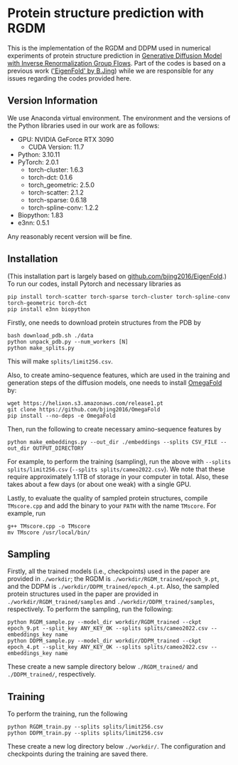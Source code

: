 # Protein structure prediction with RGDM

This is the implementation of the RGDM and DDPM used in numerical experiments of protein structure prediction in [Generative Diffusion Model with Inverse Renormalization Group Flows](https://arxiv.org/abs/). Part of the codes is based on a previous work (['EigenFold' by B.Jing](https://github.com/bjing2016/EigenFold)) while we are responsible for any issues regarding the codes provided here.


## Version Information
We use Anaconda virtual environment. The environment and the versions of the Python libraries used in our work are as follows: 

- GPU: NVIDIA GeForce RTX 3090
    - CUDA Version: 11.7
- Python: 3.10.11
- PyTorch: 2.0.1
    - torch-cluster: 1.6.3
    - torch-dct: 0.1.6
    - torch_geometric: 2.5.0
    - torch-scatter: 2.1.2
    - torch-sparse: 0.6.18
    - torch-spline-conv: 1.2.2
- Biopython: 1.83
- e3nn: 0.5.1

Any reasonably recent version will be fine.

## Installation
(This installation part is largely based on [github.com/bjing2016/EigenFold](https://github.com/bjing2016/EigenFold).) 
To run our codes, install Pytorch and necessary libraries as
```
pip install torch-scatter torch-sparse torch-cluster torch-spline-conv torch-geometric torch-dct
pip install e3nn biopython
```

Firstly, one needs to download protein structures from the PDB by
```
bash download_pdb.sh ./data
python unpack_pdb.py --num_workers [N]
python make_splits.py
```
This will make `splits/limit256.csv`.

Also, to create amino-sequence features, which are used in the training and generation steps of the diffusion models, one needs to install [OmegaFold](https://github.com/bjing2016/OmegaFold) by:
```
wget https://helixon.s3.amazonaws.com/release1.pt
git clone https://github.com/bjing2016/OmegaFold
pip install --no-deps -e OmegaFold
```

Then, run the following to create necessary amino-sequence features by
```
python make_embeddings.py --out_dir ./embeddings --splits CSV_FILE --out_dir OUTPUT_DIRECTORY
```
For example, to perform the training (sampling), run the above with `--splits splits/limit256.csv` (`--splits splits/cameo2022.csv`). We note that these require approximately 1.1TB of storage in your computer in total. Also, these takes about a few days (or about one weak) with a single GPU.

Lastly, to evaluate the quality of sampled protein structures, compile `TMscore.cpp` and add the binary to your `PATH` with the name `TMscore`. For example, run 
```
g++ TMscore.cpp -o TMscore
mv TMscore /usr/local/bin/
```

## Sampling
Firstly, all the trained models (i.e., checkpoints) used in the paper are provided in `./workdir`; the RGDM is `./workdir/RGDM_trained/epoch_9.pt`, and the DDPM is `./workdir/DDPM_trained/epoch_4.pt`. Also, the sampled protein structures used in the paper are provided in `./workdir/RGDM_trained/samples` and `./workdir/DDPM_trained/samples`, respectively. To perform the sampling, run the following:
```
python RGDM_sample.py --model_dir workdir/RGDM_trained --ckpt epoch_9.pt --split_key ANY_KEY_OK --splits splits/cameo2022.csv --embeddings_key name
python DDPM_sample.py --model_dir workdir/DDPM_trained --ckpt epoch_4.pt --split_key ANY_KEY_OK --splits splits/cameo2022.csv --embeddings_key name
```
These create a new sample directory below `./RGDM_trained/` and `./DDPM_trained/`, respectively. 

## Training
To perform the training, run the following
```
python RGDM_train.py --splits splits/limit256.csv 
python DDPM_train.py --splits splits/limit256.csv 
```
These create a new log directory below `./workdir/`. The configuration and checkpoints during the training are saved there.
